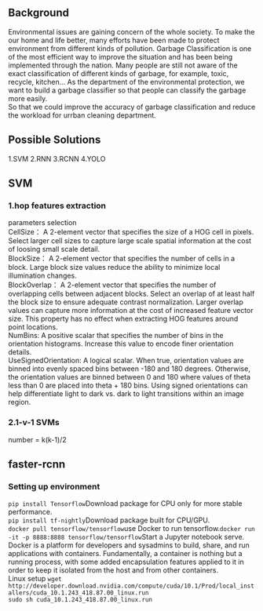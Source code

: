 ## Background
Environmental issues are gaining concern of the whole society. 
To make the our home and life better, many efforts have been made to protect environment from different kinds of pollution.
Garbage Classification is one of the most efficient way to improve the situation and has been being implemented through the nation.
Many people are still not aware of the exact classification of different kinds of garbage, for example, toxic, recycle, kitchen...
As the department of the environmental protection, we want to build a garbage classifier so that people can classify the garbage more easily.
<br/>So that we could improve the accuracy of garbage classification and reduce the workload for urrban cleaning department.

## Possible Solutions
1.SVM
2.RNN
3.RCNN
4.YOLO

## SVM
### 1.hop features extraction
parameters selection
<br/>CellSize： A 2-element vector that specifies the size of a HOG cell in pixels. Select larger cell sizes to capture large scale spatial information at the cost of loosing small scale detail.
<br/>BlockSize： A 2-element vector that specifies the number of cells in a block. Large block size values reduce the ability to minimize local illumination changes.
<br/>BlockOverlap： A 2-element vector that specifies the number of overlapping cells between adjacent blocks. Select an overlap of at least half the block size to ensure adequate contrast normalization. Larger overlap values can capture more information at the cost of increased feature vector size. This property has no effect when extracting HOG features around point locations.
<br/>NumBins: A positive scalar that specifies the number of bins in the orientation histograms. Increase this value to encode finer orientation details.
<br/>UseSignedOrientation: A logical scalar. When true, orientation values are binned into evenly spaced bins between -180 and 180 degrees. Otherwise, the orientation values are binned between 0 and 180 where values of theta less than 0 are placed into theta + 180 bins. Using signed orientations can help differentiate light to dark vs. dark to light transitions within an image region.
### 2.1-v-1 SVMs
number = k(k-1)/2



## faster-rcnn
### Setting up environment
`pip install Tensorflow`Download package for CPU only for more stable performance.
<br/>`pip install tf-nightly`Download package built for CPU/GPU.
<br/>`docker pull tensorflow/tensorflow`use Docker to run tensorflow.`docker run -it -p 8888:8888 tensorflow/tensorflow`Start a Jupyter notebook serve.
<br/>Docker is a platform for developers and sysadmins to build, share, and run applications with containers. 
Fundamentally, a container is nothing but a running process, with some added encapsulation features applied to it in order to keep it isolated from the host and from other containers.
<br/>Linux setup `wget http://developer.download.nvidia.com/compute/cuda/10.1/Prod/local_installers/cuda_10.1.243_418.87.00_linux.run`
<br/>`sudo sh cuda_10.1.243_418.87.00_linux.run`

